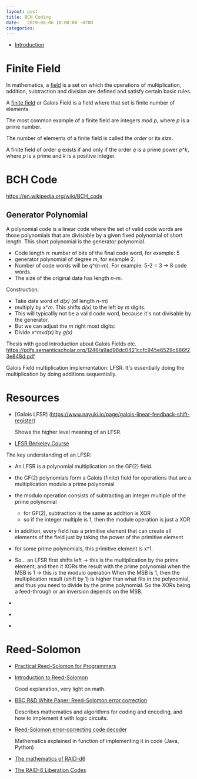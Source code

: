 ```yaml
---
layout: post
title: BCH Coding
date:   2019-08-06 10:00:00 -0700
categories:
---
```


* [Introduction](#introduction)

# Finite Field

In mathematics, a [field](https://en.wikipedia.org/wiki/Field_(mathematics)) is a set on which the operations of 
multiplication, addition, subtraction and division are defined and satisfy certain basic rules.

A [finite field](https://en.wikipedia.org/wiki/Finite_field) or Galois Field is a field where that set is finite number of elements. 

The most common example of a finite field are integers mod *p*, where *p* is a prime number.

The number of elements of a finite field is called the *order* or its *size*.

A finite field of order *q* exists if and only if the order *q* is a prime power *p*^*k*, where *p* is a prime and *k* is a positive integer.

# BCH Code

https://en.wikipedia.org/wiki/BCH_code


## Generator Polynomial

A polynomial code is a linear code where the set of valid code words are those polynomials that are divisiable by a
given fixed polynomial of short length. This short polynomial is the generator polynomial.

* Code length *n*: number of bits of the final code word, for example: 5
* generator polynomial of degree *m*, for example 2.
* Number of code words will be *q*^(*n*-*m*). For example: 5-2 = 3 -> 8 code words.
* The size of the original data has length *n*-*m*.

Construction:

* Take data word of *d(x)* (of length *n*-*m*)
* multiply by *x*^*m*. This shifts *d(x)* to the left by *m* digits.
* This will typicallly not be a valid code word, because it's not divisable by the generator.
* But we can adjust the *m* right most digits:
* Divide *x*^*m*x*d(x)* by *g(x)*


Thesis with good introduction about Galois Fields etc.
https://pdfs.semanticscholar.org/1246/a9ad98dc0421ccfc945e6529c886f23e848d.pdf

Galois Field multiplication implementation: LFSR. It's essentially doing the multiplication by doing
additions sequentially.


# Resources

* [Galois LFSR] (https://www.nayuki.io/page/galois-linear-feedback-shift-register)

    Shows the higher level meaning of an LFSR.


* [LFSR Berkeley Course](http://inst.eecs.berkeley.edu/~cs150/sp03/handouts/15/LectureA/lec27-6up)


The key understanding of an LFSR: 

* An LFSR is a polynomial multiplication on the GF(2) field.
* the GF(2) polynomials form a Galois (finite) field for operations that are a multiplication modulo a prime polynomial
* the modulo operation consists of subtracting an integer multiple of the prime polynomial
  * for GF(2), subtraction is the same as addition is XOR
  * so if the integer multiple is 1, then the module operation is just a XOR
* in addition, every field has a primitive element that can create all elements of the field just by taking the power of the
  primitive element
* for some prime polynomials, this primitive element is x^1.
* So... an LFSR first shifts left -> this is the multiplication by the prime element, 
  and then it XORs the result with the prime polynomial when the MSB is 1 -> this is the modulo operation
    When the MSB is 1, then the multiplication result (shift by 1) is higher than what fits in the polynomial, and thus
    you need to divide by the prime polynomial. So the XORs being a feed-through or an inversion depends on the MSB.




* [](https://www.embeddedrelated.com/showarticle/1065.php)
* [](https://www.embeddedrelated.com/showarticle/1070.php)
* [](https://www.embeddedrelated.com/showarticle/1086.php)

# Reed-Solomon

* [Practical Reed-Solomon for Programmers](https://berthub.eu/articles/posts/reed-solomon-for-programmers/)
* [Introduction to Reed-Solomon](https://innovation.vivint.com/introduction-to-reed-solomon-bc264d0794f8)

    Good explanation, very light on math.

* [BBC R&D White Paper: Reed-Solomon error correction](https://downloads.bbc.co.uk/rd/pubs/whp/whp-pdf-files/WHP031.pdf)

    Describes mathematics and algorithms for coding and encoding, and how to implement it with logic
    circuits.

* [Reed-Solomon error-correcting code decoder](https://www.nayuki.io/page/reed-solomon-error-correcting-code-decoder)

    Mathematics explained in function of implementing it in code (Java, Python)

* [The mathematics of RAID-d6](https://mirrors.edge.kernel.org/pub/linux/kernel/people/hpa/raid6.pdf)
* [The RAID-6 Liberation Codes](https://www.usenix.org/legacy/event/fast08/tech/full_papers/plank/plank_html/index.html) 


